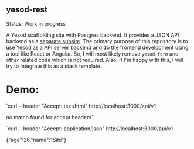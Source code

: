 yesod-rest
-----------

Status: Work in progress

A Yesod scaffolding site with Postgres backend. It provides a JSON API
backend as a
[separate subsite](http://www.yesodweb.com/book/creating-a-subsite). The
primary purpose of this repository is to use Yesod as a API server
backend and do the frontend development using a tool like React or
Angular. So, I will most likely remove `yesod-form` and other related
code which is not required. Also, If I'm happy with this, I will try
to integrate this as a stack template.

# Demo:

`curl --header "Accept: text/html" http://localhost:3000/api/v1

no match found for accept headers`


`curl --header "Accept: application/json" http://localhost:3000/api/v1

{"age":26,"name":"Sibi"}`


